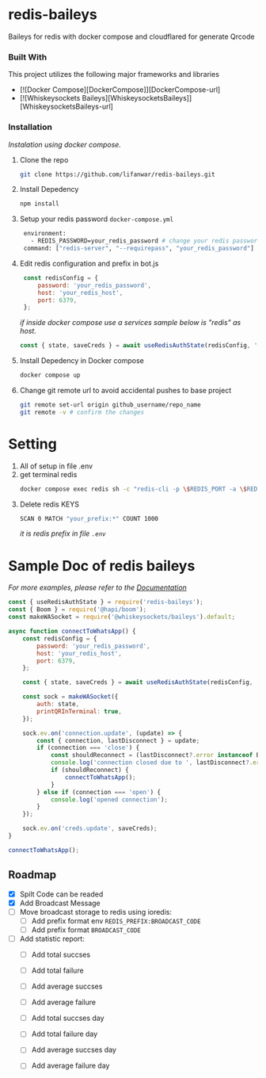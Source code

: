 <a id="readme-top"></a>

# redis-baileys
Baileys for redis with docker compose and cloudflared for generate Qrcode

### Built With

This project utilizes the following major frameworks and libraries

* [![Docker Compose][DockerCompose]][DockerCompose-url]
* [![Whiskeysockets Baileys][WhiskeysocketsBaileys]][WhiskeysocketsBaileys-url]

### Installation

_Instalation using docker compose._

1. Clone the repo
   ```sh
   git clone https://github.com/lifanwar/redis-baileys.git
   ```
2. Install Depedency
   ```sh
   npm install
   ```
3. Setup your redis password `docker-compose.yml`
   ```sh
    environment:
      - REDIS_PASSWORD=your_redis_password # change your redis password
    command: ["redis-server", "--requirepass", "your_redis_password"] # change your redis password
   ```
4. Edit redis configuration and prefix in bot.js
   ```js
    const redisConfig = {
        password: 'your_redis_password',
        host: 'your_redis_host', 
        port: 6379,
    };
   ```
   _if inside docker compose use a services sample below is "redis" as host._

   ```js
   const { state, saveCreds } = await useRedisAuthState(redisConfig, 'your_session'); // change what you need
   ```

5. Install Depedency in Docker compose
   ```sh
   docker compose up
   ```
4. Change git remote url to avoid accidental pushes to base project
   ```sh
   git remote set-url origin github_username/repo_name
   git remote -v # confirm the changes
   ```

# Setting
1. All of setup in file .env
2. get terminal redis
   ```sh
   docker compose exec redis sh -c "redis-cli -p \$REDIS_PORT -a \$REDIS_PASSWORD"
   ```
3. Delete redis KEYS
   ```sh
   SCAN 0 MATCH "your_prefix:*" COUNT 1000
   ```
   _it is redis prefix in file `.env`_

# Sample Doc of redis baileys
_For more examples, please refer to the [Documentation](https://www.npmjs.com/package/redis-baileys)_


```js
const { useRedisAuthState } = require('redis-baileys');
const { Boom } = require('@hapi/boom');
const makeWASocket = require('@whiskeysockets/baileys').default;

async function connectToWhatsApp() {
    const redisConfig = {
        password: 'your_redis_password',
        host: 'your_redis_host',
        port: 6379,
    };

    const { state, saveCreds } = await useRedisAuthState(redisConfig, 'your_session_id');

    const sock = makeWASocket({
        auth: state,
        printQRInTerminal: true,
    });

    sock.ev.on('connection.update', (update) => {
        const { connection, lastDisconnect } = update;
        if (connection === 'close') {
            const shouldReconnect = (lastDisconnect?.error instanceof Boom) && lastDisconnect.error.output.statusCode !== DisconnectReason.loggedOut;
            console.log('connection closed due to ', lastDisconnect?.error, ', reconnecting ', shouldReconnect);
            if (shouldReconnect) {
                connectToWhatsApp();
            }
        } else if (connection === 'open') {
            console.log('opened connection');
        }
    });

    sock.ev.on('creds.update', saveCreds);
}

connectToWhatsApp();
```

<!-- ROADMAP -->
## Roadmap

- [x] Spilt Code can be readed
- [x] Add Broadcast Message
- [ ] Move broadcast storage to redis using ioredis:
    - [ ] Add prefix format env `REDIS_PREFIX:BROADCAST_CODE`
    - [ ] Add prefix format `BROADCAST_CODE`
- [ ] Add statistic report:
    - [ ] Add total succses 
    - [ ] Add total failure 
    - [ ] Add average succses 
    - [ ] Add average failure 
    - [ ] Add total succses day 
    - [ ] Add total failure day 
    - [ ] Add average succses day 
    - [ ] Add average failure day 




